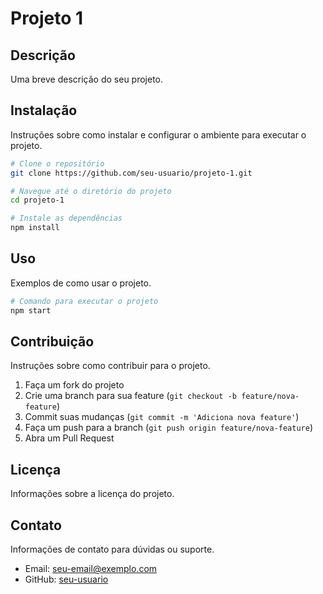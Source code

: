 # Projeto 1

## Descrição
Uma breve descrição do seu projeto.

## Instalação
Instruções sobre como instalar e configurar o ambiente para executar o projeto.

```bash
# Clone o repositório
git clone https://github.com/seu-usuario/projeto-1.git

# Navegue até o diretório do projeto
cd projeto-1

# Instale as dependências
npm install
```

## Uso
Exemplos de como usar o projeto.

```bash
# Comando para executar o projeto
npm start
```

## Contribuição
Instruções sobre como contribuir para o projeto.

1. Faça um fork do projeto
2. Crie uma branch para sua feature (`git checkout -b feature/nova-feature`)
3. Commit suas mudanças (`git commit -m 'Adiciona nova feature'`)
4. Faça um push para a branch (`git push origin feature/nova-feature`)
5. Abra um Pull Request

## Licença
Informações sobre a licença do projeto.

## Contato
Informações de contato para dúvidas ou suporte.

- Email: seu-email@exemplo.com
- GitHub: [seu-usuario](https://github.com/seu-usuario)